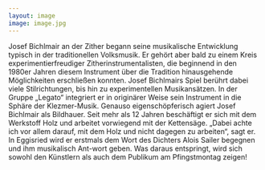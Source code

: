 ```yaml
---
layout: image
image: image.jpg
---
```


Josef Bichlmair an der Zither begann seine musikalische Entwicklung typisch in der traditionellen Volksmusik. Er gehört aber bald zu einem Kreis experimentierfreudiger Zitherinstrumentalisten, die beginnend in den 1980er Jahren diesem Instrument über die Tradition hinausgehende Möglichkeiten erschließen konnten. Josef Bichlmairs Spiel berührt dabei viele Stilrichtungen, bis hin zu experimentellen Musikansätzen. In der Gruppe „Legato“ integriert er in originärer Weise sein Instrument in die Sphäre der Klezmer-Musik.
Genauso eigenschöpferisch agiert Josef Bichlmair als Bildhauer. Seit mehr als 12 Jahren beschäftigt er sich mit dem Werkstoff Holz und arbeitet vorwiegend mit der Kettensäge. „Dabei achte ich vor allem darauf, mit dem Holz und nicht dagegen zu arbeiten“, sagt er.  
In Eggisried wird er erstmals dem Wort des Dichters Alois Sailer begegnen und ihm musikalisch Ant-wort geben. Was daraus entspringt, wird sich sowohl den Künstlern als auch dem Publikum am Pfingstmontag zeigen!
